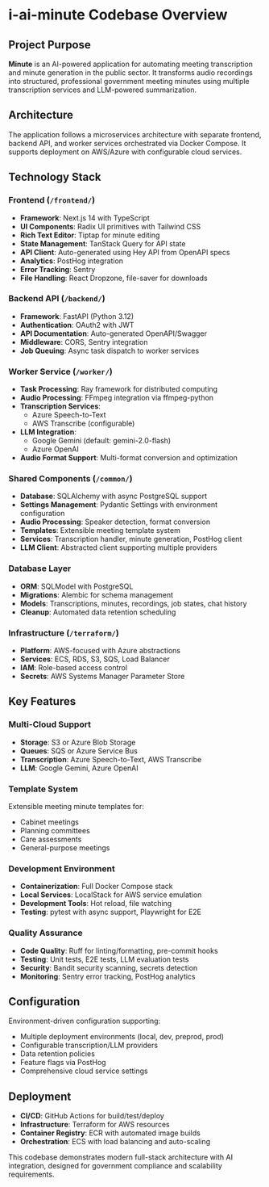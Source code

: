 # i-ai-minute Codebase Overview

## Project Purpose
**Minute** is an AI-powered application for automating meeting transcription and minute generation in the public sector. It transforms audio recordings into structured, professional government meeting minutes using multiple transcription services and LLM-powered summarization.

## Architecture
The application follows a microservices architecture with separate frontend, backend API, and worker services orchestrated via Docker Compose. It supports deployment on AWS/Azure with configurable cloud services.

## Technology Stack

### Frontend (`/frontend/`)
- **Framework**: Next.js 14 with TypeScript
- **UI Components**: Radix UI primitives with Tailwind CSS
- **Rich Text Editor**: Tiptap for minute editing
- **State Management**: TanStack Query for API state
- **API Client**: Auto-generated using Hey API from OpenAPI specs
- **Analytics**: PostHog integration
- **Error Tracking**: Sentry
- **File Handling**: React Dropzone, file-saver for downloads

### Backend API (`/backend/`)
- **Framework**: FastAPI (Python 3.12)
- **Authentication**: OAuth2 with JWT
- **API Documentation**: Auto-generated OpenAPI/Swagger
- **Middleware**: CORS, Sentry integration
- **Job Queuing**: Async task dispatch to worker services

### Worker Service (`/worker/`)
- **Task Processing**: Ray framework for distributed computing
- **Audio Processing**: FFmpeg integration via ffmpeg-python
- **Transcription Services**: 
  - Azure Speech-to-Text
  - AWS Transcribe (configurable)
- **LLM Integration**: 
  - Google Gemini (default: gemini-2.0-flash)
  - Azure OpenAI
- **Audio Format Support**: Multi-format conversion and optimization

### Shared Components (`/common/`)
- **Database**: SQLAlchemy with async PostgreSQL support
- **Settings Management**: Pydantic Settings with environment configuration
- **Audio Processing**: Speaker detection, format conversion
- **Templates**: Extensible meeting template system
- **Services**: Transcription handler, minute generation, PostHog client
- **LLM Client**: Abstracted client supporting multiple providers

### Database Layer
- **ORM**: SQLModel with PostgreSQL
- **Migrations**: Alembic for schema management
- **Models**: Transcriptions, minutes, recordings, job states, chat history
- **Cleanup**: Automated data retention scheduling

### Infrastructure (`/terraform/`)
- **Platform**: AWS-focused with Azure abstractions
- **Services**: ECS, RDS, S3, SQS, Load Balancer
- **IAM**: Role-based access control
- **Secrets**: AWS Systems Manager Parameter Store

## Key Features

### Multi-Cloud Support
- **Storage**: S3 or Azure Blob Storage
- **Queues**: SQS or Azure Service Bus  
- **Transcription**: Azure Speech-to-Text, AWS Transcribe
- **LLM**: Google Gemini, Azure OpenAI

### Template System
Extensible meeting minute templates for:
- Cabinet meetings
- Planning committees  
- Care assessments
- General-purpose meetings

### Development Environment
- **Containerization**: Full Docker Compose stack
- **Local Services**: LocalStack for AWS service emulation
- **Development Tools**: Hot reload, file watching
- **Testing**: pytest with async support, Playwright for E2E

### Quality Assurance
- **Code Quality**: Ruff for linting/formatting, pre-commit hooks
- **Testing**: Unit tests, E2E tests, LLM evaluation tests
- **Security**: Bandit security scanning, secrets detection
- **Monitoring**: Sentry error tracking, PostHog analytics

## Configuration
Environment-driven configuration supporting:
- Multiple deployment environments (local, dev, preprod, prod)
- Configurable transcription/LLM providers
- Data retention policies
- Feature flags via PostHog
- Comprehensive cloud service settings

## Deployment
- **CI/CD**: GitHub Actions for build/test/deploy
- **Infrastructure**: Terraform for AWS resources
- **Container Registry**: ECR with automated image builds
- **Orchestration**: ECS with load balancing and auto-scaling

This codebase demonstrates modern full-stack architecture with AI integration, designed for government compliance and scalability requirements.